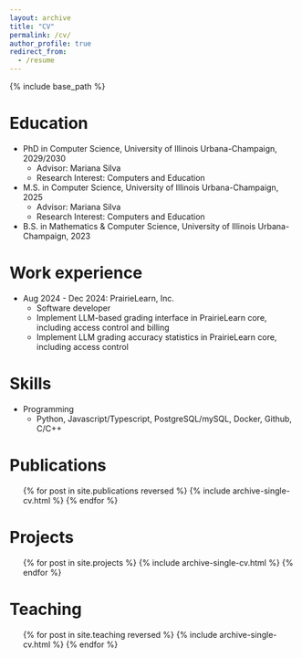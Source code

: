```yaml
---
layout: archive
title: "CV"
permalink: /cv/
author_profile: true
redirect_from:
  - /resume
---
```


{% include base_path %}

# Education

- PhD in Computer Science, University of Illinois Urbana-Champaign, 2029/2030
  - Advisor: Mariana Silva
  - Research Interest: Computers and Education
- M.S. in Computer Science, University of Illinois Urbana-Champaign, 2025
  - Advisor: Mariana Silva
  - Research Interest: Computers and Education
- B.S. in Mathematics & Computer Science, University of Illinois Urbana-Champaign, 2023

# Work experience

- Aug 2024 - Dec 2024: PrairieLearn, Inc.
  - Software developer
  - Implement LLM-based grading interface in PrairieLearn core, including access control and billing
  - Implement LLM grading accuracy statistics in PrairieLearn core, including access control

# Skills

- Programming
  - Python, Javascript/Typescript, PostgreSQL/mySQL, Docker, Github, C/C++

# Publications

  <ul>{% for post in site.publications reversed %}
    {% include archive-single-cv.html %}
  {% endfor %}</ul>

# Projects

  <ul>{% for post in site.projects %}
    {% include archive-single-cv.html %}
  {% endfor %}</ul>
  
<!-- Talks
======
  <ul>{% for post in site.talks reversed %}
    {% include archive-single-talk-cv.html  %}
  {% endfor %}</ul> -->
  
Teaching
======
  <ul>{% for post in site.teaching reversed %}
    {% include archive-single-cv.html %}
  {% endfor %}</ul>
  
<!-- Service and leadership
======
* Currently signed in to 43 different slack teams -->
